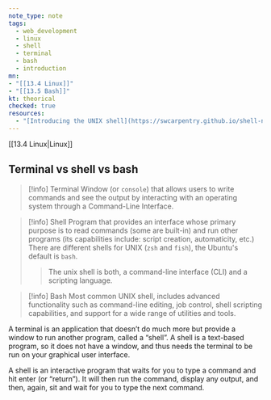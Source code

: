 ```yaml
---
note_type: note
tags:
  - web_development
  - linux
  - shell
  - terminal
  - bash
  - introduction
mn: 
- "[[13.4 Linux]]"
- "[[13.5 Bash]]"
kt: theorical
checked: true
resources:
  - "[Introducing the UNIX shell](https://swcarpentry.github.io/shell-novice/01-intro.html)"
---
```

[[13.4 Linux|Linux]]

## Terminal vs shell vs bash
>[!info] Terminal
>Window (or `console`) that allows users to write commands and see the output by interacting with an operating system through a Command-Line Interface. 

>[!info] Shell
>Program that provides an interface whose primary purpose is to read commands (some are built-in) and run other programs (its capabilities include: script creation, automaticity, etc.) There are different shells for UNIX (`zsh` and `fish`), the Ubuntu's default is `bash`.
>>The unix shell is both, a command-line interface (CLI) and a scripting language.

>[!info] Bash
>Most common UNIX shell, includes advanced functionality such as command-line editing, job control, shell scripting capabilities, and support for a wide range of utilities and tools.

A terminal is an application that doesn’t do much more but provide a window to run another program, called a “shell”. A shell is a text-based program, so it does not have a window, and thus needs the terminal to be run on your graphical user interface.

A shell is an interactive program that waits for you to type a command and hit enter (or “return”). It will then run the command, display any output, and then, again, sit and wait for you to type the next command.